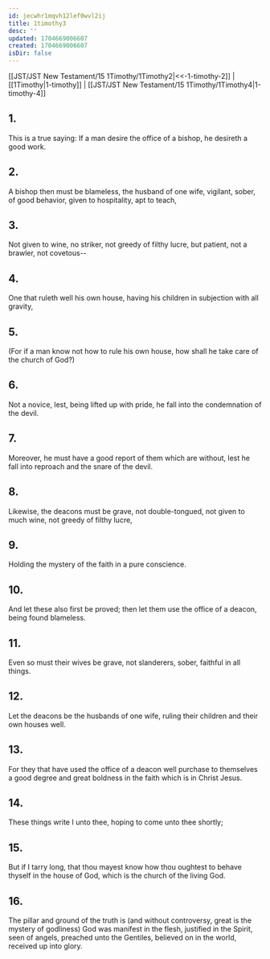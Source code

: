 ```yaml
---
id: jecwhr1mqvh12lef0wvl2ij
title: 1timothy3
desc: ''
updated: 1704669006607
created: 1704669006607
isDir: false
---
```

[[JST/JST New Testament/15 1Timothy/1Timothy2|<<-1-timothy-2]] | [[1Timothy|1-timothy]] | [[JST/JST New Testament/15 1Timothy/1Timothy4|1-timothy-4]]
## 1.
This is a true saying: If a man desire the office of a bishop, he desireth a good work.
## 2.
A bishop then must be blameless, the husband of one wife, vigilant, sober, of good behavior, given to hospitality, apt to teach,
## 3.
Not given to wine, no striker, not greedy of filthy lucre, but patient, not a brawler, not covetous\--
## 4.
One that ruleth well his own house, having his children in subjection with all gravity,
## 5.
(For if a man know not how to rule his own house, how shall he take care of the church of God?)
## 6.
Not a novice, lest, being lifted up with pride, he fall into the condemnation of the devil.
## 7.
Moreover, he must have a good report of them which are without, lest he fall into reproach and the snare of the devil.
## 8.
Likewise, the deacons must be grave, not double-tongued, not given to much wine, not greedy of filthy lucre,
## 9.
Holding the mystery of the faith in a pure conscience.
## 10.
And let these also first be proved; then let them use the office of a deacon, being found blameless.
## 11.
Even so must their wives be grave, not slanderers, sober, faithful in all things.
## 12.
Let the deacons be the husbands of one wife, ruling their children and their own houses well.
## 13.
For they that have used the office of a deacon well purchase to themselves a good degree and great boldness in the faith which is in Christ Jesus.
## 14.
These things write I unto thee, hoping to come unto thee shortly;
## 15.
But if I tarry long, that thou mayest know how thou oughtest to behave thyself in the house of God, which is the church of the living God.
## 16.
The pillar and ground of the truth is (and without controversy, great is the mystery of godliness) God was manifest in the flesh, justified in the Spirit, seen of angels, preached unto the Gentiles, believed on in the world, received up into glory.

